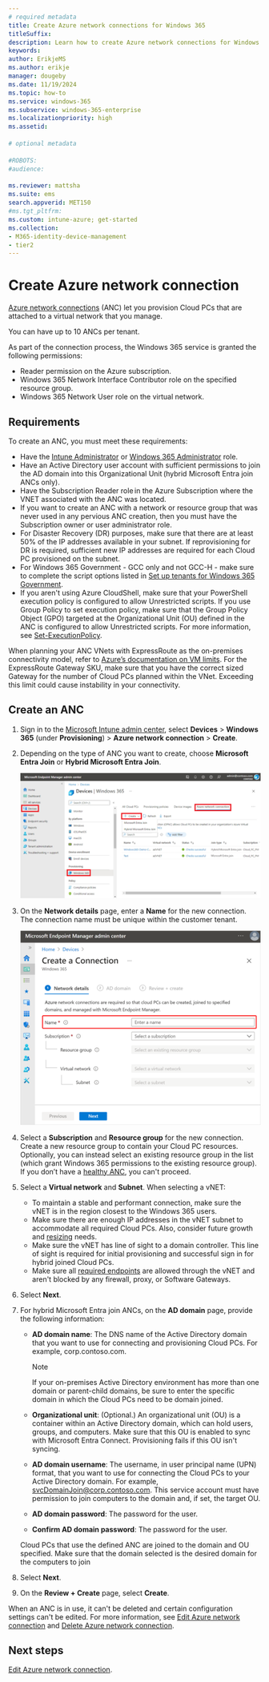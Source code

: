 ```yaml
---
# required metadata
title: Create Azure network connections for Windows 365
titleSuffix:
description: Learn how to create Azure network connections for Windows 365.
keywords:
author: ErikjeMS  
ms.author: erikje
manager: dougeby
ms.date: 11/19/2024
ms.topic: how-to
ms.service: windows-365
ms.subservice: windows-365-enterprise
ms.localizationpriority: high
ms.assetid: 

# optional metadata

#ROBOTS:
#audience:

ms.reviewer: mattsha
ms.suite: ems
search.appverid: MET150
#ms.tgt_pltfrm:
ms.custom: intune-azure; get-started
ms.collection:
- M365-identity-device-management
- tier2
---
```


# Create Azure network connection

[Azure network connections](azure-network-connections.md) (ANC) let you provision Cloud PCs that are attached to a virtual network that you manage.

You can have up to 10 ANCs per tenant.

As part of the connection process, the Windows 365 service is granted the following permissions:

- Reader permission on the Azure subscription.
- Windows 365 Network Interface Contributor role on the specified resource group.
- Windows 365 Network User role on the virtual network.

## Requirements

To create an ANC, you must meet these requirements:

- Have the [Intune Administrator](/azure/active-directory/roles/permissions-reference#intune-administrator) or [Windows 365 Administrator](/azure/active-directory/roles/permissions-reference) role.
- Have an Active Directory user account with sufficient permissions to join the AD domain into this Organizational Unit (hybrid Microsoft Entra join ANCs only).
- Have the Subscription Reader role in the Azure Subscription where the VNET associated with the ANC was located.
- If you want to create an ANC with a network or resource group that was never used in any pervious ANC creation, then you must have the Subscription owner or user administrator role.
- For Disaster Recovery (DR) purposes, make sure that there are at least 50% of the IP addresses available in your subnet. If reprovisioning for DR is required, sufficient new IP addresses are required for each Cloud PC provisioned on the subnet.
- For Windows 365 Government - GCC only and not GCC-H - make sure to complete the script options listed in [Set up tenants for Windows 365 Government](set-up-tenants-windows-365-gcc.md).
- If you aren't using Azure CloudShell, make sure that your PowerShell execution policy is configured to allow Unrestricted scripts. If you use Group Policy to set execution policy, make sure that the Group Policy Object (GPO) targeted at the Organizational Unit (OU) defined in the ANC is configured to allow Unrestricted scripts. For more information, see [Set-ExecutionPolicy](/powershell/module/microsoft.powershell.security/set-executionpolicy).

When planning your ANC VNets with ExpressRoute as the on-premises connectivity model, refer to [Azure’s documentation on VM limits](/azure/expressroute/expressroute-about-virtual-network-gateways#performance-results). For the ExpressRoute Gateway SKU, make sure that you have the correct sized Gateway for the number of Cloud PCs planned within the VNet. Exceeding this limit could cause instability in your connectivity.

## Create an ANC

1. Sign in to the [Microsoft Intune admin center](https://go.microsoft.com/fwlink/?linkid=2109431), select **Devices** > **Windows 365** (under **Provisioning**) > **Azure network connection** > **Create**.
2. Depending on the type of ANC you want to create, choose **Microsoft Entra Join** or **Hybrid Microsoft Entra Join**.

    ![Screenshot of create connection dropdown](./media/create-azure-network-connection/create-connection-dropdown.png)

3. On the **Network details** page, enter a **Name** for the new connection. The connection name must be unique within the customer tenant.

    ![Screenshot of Name field](./media/create-azure-network-connection/connection-name.png)

4. Select a **Subscription** and **Resource group** for the new connection. Create a new resource group to contain your Cloud PC resources. Optionally, you can instead select an existing resource group in the list (which grant Windows 365 permissions to the existing resource group). If you don’t have a [healthy ANC](health-checks.md), you can't proceed.
5. Select a **Virtual network** and **Subnet**. When selecting a vNET:

    - To maintain a stable and performant connection, make sure the vNET is in the region closest to the Windows 365 users.
    - Make sure there are enough IP addresses in the vNET subnet to accommodate all required Cloud PCs. Also, consider future growth and [resizing](resize-cloud-pc.md) needs.
    - Make sure the vNET has line of sight to a domain controller. This line of sight is required for initial provisioning and successful sign in for hybrid joined Cloud PCs.
    - Make sure all [required endpoints](requirements-network.md) are allowed through the vNET and aren't blocked by any firewall, proxy, or Software Gateways.

6. Select **Next**.
7. For hybrid Microsoft Entra join ANCs, on the **AD domain** page, provide the following information:

    - **AD domain name**: The DNS name of the Active Directory domain that you want to use for connecting and provisioning Cloud PCs. For example, corp.contoso.com.

        > [!NOTE]
        > If your on-premises Active Directory environment has more than one domain or parent-child domains, be sure to enter the specific domain in which the Cloud PCs need to be domain joined.

    - **Organizational unit**: (Optional.) An organizational unit (OU) is a container within an Active Directory domain, which can hold users, groups, and computers. Make sure that this OU is enabled to sync with Microsoft Entra Connect. Provisioning fails if this OU isn't syncing.
    - **AD domain username**: The username, in user principal name (UPN) format, that you want to use for connecting the Cloud PCs to your Active Directory domain. For example, svcDomainJoin@corp.contoso.com. This service account must have permission to join computers to the domain and, if set, the target OU.
    - **AD domain password**: The password for the user.
    - **Confirm AD domain password**: The password for the user.

    Cloud PCs that use the defined ANC are joined to the domain and OU specified. Make sure that the domain selected is the desired domain for the computers to join

8. Select **Next**.
9. On the **Review + Create** page, select **Create**.

When an ANC is in use, it can't be deleted and certain configuration settings can't be edited. For more information, see [Edit Azure network connection](edit-azure-network-connection.md) and [Delete Azure network connection](delete-azure-network-connection.md).

<!-- ########################## -->
## Next steps

[Edit Azure network connection](edit-azure-network-connection.md).
